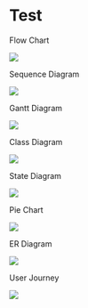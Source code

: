 # Test

Flow Chart

[![](https://mermaid.ink/svg/pako:eNpVj8sKwkAMRX8lZKXQ_kAXgm3VjaCgu-oidKIz6DyYjkhp--9OLRTN8txzQ9LhywkKvBEqWI_ZjZ4NJ0ivYE-tqWcwWaWiuyc909oKxgwvJlIn4VxeDMRZV4X0qgmamiuk6arfcQBtDbc95IudhUZa55S5Lyc_HyUouv2oMQSpzGOYouLbPxjuoaz25IJ119_k_LY9bCp1lHH9fyI9x9a2ulE8N63JQ0E-KpigZq9JCcw6DJL1-IMg_8Bh-ABPz1jH)](https://mermaid.live/edit#pako:eNpVj82KwlAMRl8lZDWCfYEuhLF13AgK4666CL3Re5H7Q5oi0vbd53aKMJNdvnO-QAbskyHlnXEaBUuVntdIvcbvV2jf--LUju5C_h220TCWeAk5TBbO9SVAns-msuI69dRdoSg2454VfAz8GmH7sY_Q2ZiSC_fV4m9nCarhMGsMal14TAuqfvvHwCPUzYGSxnT9S87POMKucSebz_8nVji3vpoblTcqWhKoSLKCa_QsnpzBckC17OcfDMkDp-kHWetX5g)

Sequence Diagram

[![](https://mermaid.ink/svg/pako:eNptz80OgjAMB_BXqb0KL8ABY6KJePXKpdkKLO5DxxZDCO_uAOVET037-zfpiPElKfBVquA8Fg3pnjOkGNxjsGIbrOqiqPVktqlwkrHA2vb8jmzFH9QWUp21EpyX5fHuOlvAjbV2MPcZdO4D5BkGF0-7eGWC7EygY_Jg-EfnXZ5ovmTSYbWmM6iWxKJT7LDPK2iYNbSeKSSCGRr2hpTEYsTQsZlfkuSfOE1fEuBdkg)](https://mermaid.live/edit#pako:eNptz70OwiAQB_BXOW-VvkCHGhNN1NW1ywXOQiygCDFN03cXWruV6T5-_0sYMb0URT4rE33AOobEAilFfx-cXPvFnAx1gew6lF4x1ti6D78TO7nuWwf5HXsjuWqa_c1rV8OF-95DqQVo_wUKDINPh028MEmuENBMASz_adlVmVZzJh82S1rAdU7MOsd22_wKD-YeusAUM0GBloMlo7AeMWq25UuKwhOn6QcPzVyx)

Gantt Diagram

[![](https://mermaid.ink/svg/pako:eNp90E1rwzAMBuC_InR2IU6ybvg2tt0Hve4iIrUL80dx1EIp_e-rmy5kGUwX2y_Pi8BnPOyZVN6415TRbckPYpAOmjan2E3BqF572mUKU9olFnS4o6j6EQEG6bRPETbjWaKXFPZeVBgcpygGrsMyWAN1ZdtVZVfV2kzXp1J5vpaPAvdxdHuaW62e1R4NNFz8O2XyXjzYwn96hTcGaKuS7xvtb14vefsvb5b8YcabP7xd8vWMtyNHg0FyoJ7RnVE_JZTvZMpfeLl8A2fydt4)](https://mermaid.live/edit#pako:eNp90E1rwzAMBuC_InR2IU7Sbvg22t4Lve4iIq0Li-3iKoVR-t9bN83IMpgu-uB5MfiC_ZFJZcutxoROUy8Gqde4_w7NuA9m09IhkR-PTWRBhwcKqu8B4CSNtjHAfuj5tI7-2IkKg-MYxMC9WE7WQFnYelHYRbEyP-Nrjrzdw2eBZzl6rOYRKyexFwMVZ7-jRF0nHdjMx1zmlQH6UEnPF-1vXs55_S-v5nw54dUfXs_5asLrgaNBL8lTy-guqJ_i83cypS-8Xm_31HX9)

Class Diagram

[![](https://mermaid.ink/svg/pako:eNptkctuwjAQRX_FmlWrkh-I2KACUhddsauQqok9DaP40fohBCH_3iQ0bgr1ynOu7-jOuIX0qTDSRnF0HsoP1IEWgCm63cnKDK6v1oy1R5OpdIqgBKkxhB9tb0V_VpYNarG8FIVYJ9nc0y2Hwz19o8rjH1yKJ7ZRYE23eBc921rUZBX5uThYwiua_vrweCOYfooJjrHHeO0ViNy0ImyenXY-C-HIZjL25VdC2Ux1N-83DJb7FUP2wGd6sVuimLFEu8H4r39cwW-gyjktOLwfWasMfbIzLyzAkDfICsoW4oHM8CkKfQNd9w1n9ZRo)](https://mermaid.live/edit#pako:eNptkctOwzAQRX_FmhUVzQ9E3SDaSiy66g4hoYk9SkfxA_xQBSH_TpJiE1q88pzrO7oz7iG9KYy0Uxydhzr6RGvAFN3xw8pcX95sGVuPJkPpFEENUmMIP9KLFeN5sGxQi81XVYltkt0t3XM43dJnajz-wbW4ZxsFtnSNj9GzbUVLVpFfipMlHNCM17vVlWDGITKcY8_x-gsQpWlD2D067XwRwplNNo7le0LZ5XpY9psGK_2qKXvgT3qye6JYsES7w_ivf17Bb6DGOS04vJ5ZqwJ9sgsvrMGQN8gK6h7iicz0KQp9B8PwDbpRk4c)

State Diagram

[![](https://mermaid.ink/svg/pako:eNpdzjsOwjAMBuCrRB5Re4EMLMDI1JEyWE1oLfJAjouEqt6dkkgtqqdfnx_yBOPLoNiLIYkM-oEu2QpwlNh8QrdCmToT9ox-1S4aCxrakGTrtkEtdTvcVV0fVSPkXKEcMy7NPV3jm0JftOT9-p-eGNNQNMftKFTgLXskA3oCGaz_PWiQnzDPXxSmSxM)](https://mermaid.live/edit#pako:eNpdjjEOgzAMRa8SeazgAhm6FMZOjKWDRSyISpLKOEgV4u6liRAVnp7fty0vEN8GhWpjJTBo4UgFYJTQfHy393mmstgzul12wRBoaP0kR9h6tdXj8lRleVWN2HHMKmGSW3hW9zBb32eb-bz-Z2-M05BtwuMoFOCIHVoDegEZyP0eNMgvWNcvPYVKMg)

Pie Chart

[![](https://mermaid.ink/svg/pako:eNo9zTELwjAQhuG_ctzcRUQpWa276Jrl7J012CQluQil9L9bKe03PnzwTlgGJpUrO40JzYv6LBVS0fgYQ7vD-mocdYn8rm1kQYM2DE5AnfYCN9EMxHFQYXiO8I19CSqSsg2wzGITu2wRDBzr82YX0tXq00b3jQ4LYYVekifHaCbUt_h_lyl9cJ5_qNY_jg)](https://mermaid.live/edit#pako:eNo1zcEKwjAQBNBfWfbci4hScrXeRa-5rN2lBpukJJtCKf13KyVzm8fArFgmJpU7O40JjaYiDVLR-FpCX_ux6RwNiXzFPrKgQRsmJ6BOR4GHaAbiOKkwvBeY41iCiqRsA-yx2MUhWwQD5_Za7UZ6WHup9Kx02gkb9JI8OUazon7E_3-Z0he37Qf1vj6t)

ER Diagram

[![](https://mermaid.ink/svg/pako:eNp1kMFugzAMhl8l8rn0AXKrSDQhrWMKtFIlLl7irtGAVGmoNAHvPhjQrZ2WW35_-WynheZsMJA0NjgP_IjlhVaATXDZZ61vwUQJi-8eq1uqnSHgQH4uFDUbTrzL8nQrFeu79bprmZDPyV6qQ7QRQsksY5yd8PLAdl0UuZalSgwXzs4lavqHSV72aRLLgSqgtPhWEjs6X8BE_-n2YPakyV4X9-Iaoe4H0u5Kfkam7DcQJbncDpStddmYRfWqUrGL8yje5PIpVYflyZx_W-uAtr7n7-ZbzAU4b8iTGXqMi8EKKvIVWgO8hXCiavx3g_4D-v4LQbWLlA)](https://mermaid.live/edit#pako:eNp1kMFqwzAMhl_F6Nz0AXIrsRmBdR5OWijk4tnaapbERXMKI8m7L1litnZMN_18-iS7h-5idUBhXfAEaaAON6C74IvP1sR-YbjTb6SbGBpvEVJAWvOqZVNlh6KUe6HYOGy3Q8-4eMyPQp2SHedKFAVL2Vl_3LHDkCS-Z1LxqUnZpdYG_2Hyp6PMMzFRFdROv9TIXj1VsNB_tt2ZCQ26a3RH1wwNP5DxV6QVWbLfQJKXYj9RrjV1Z6PqWUl-yMok25XiQapTHFnzb2sbtGtv-Zv7orkCTxYJ7bRjfhhsoEFqtLOQ9hDO2Mz_bjW9wzh-Aa2OirM)

User Journey

[![](https://mermaid.ink/svg/pako:eNpdz7EOgkAMgOFXaTqzGONyqxgnJlaXhqtwwl3JUUII4d0ViGBcv7Z_0gn71pLyzTqViOZJTccJUq-Sj6HYYdtKHZWR_K6FWEaDL-lj4PERANRpw5CNMEisXSjB0uodF-okwF1AZR0uCpBRzaBMBi4GMt7ws9S3nZKLnYHz4el2aeC0WAJX0r92Jf5oWBnCt_JTz52uoz2NCXqOnpxFM6FW7JenLMUa5_kNLiVeZQ)](https://mermaid.live/edit#pako:eNpdjzELg0AMhf9KyOxSSpdba-nk5NoleEGv9i5y5hAR_3urYi0d8733PsiEqbOkfLNOJaLRmDhDSirlGKr93jq5ozqS32ElltHgU1IMPD4CgDp9MRQjDBJbF2qwtPKeK3US4C6gsoYLBSioZVAmAxcDBW_wU0pdr-Rib-B88HxbGjgtLIMr6Z-7EX84rAxht_zYS6dr9FVjhp6jJ2fRTKgN--UpS7HFeX4DKVBdhA)
